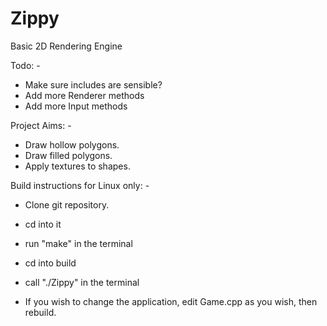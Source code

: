 # Zippy
Basic 2D Rendering Engine

Todo: -
 - Make sure includes are sensible?
 - Add more Renderer methods
 - Add more Input methods

Project Aims: -
 - Draw hollow polygons.
 - Draw filled polygons.
 - Apply textures to shapes.

Build instructions for Linux only: - 
 - Clone git repository.
 - cd into it
 - run "make" in the terminal
 - cd into build
 - call "./Zippy" in the terminal

 - If you wish to change the application, edit Game.cpp as you wish, then rebuild.